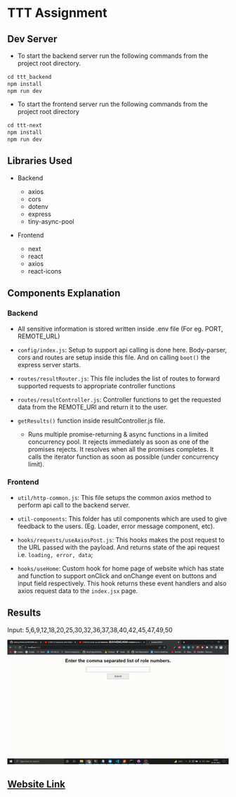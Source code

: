 # TTT Assignment

## Dev Server

- To start the backend server run the following commands from the project root directory.

```
cd ttt_backend
npm install
npm run dev
```

- To start the frontend server run the following commands from the project root directory

```
cd ttt-next
npm install
npm run dev
```

## Libraries Used

- Backend

  - axios
  - cors
  - dotenv
  - express
  - tiny-async-pool

- Frontend
  - next
  - react
  - axios
  - react-icons

## Components Explanation

### Backend

- All sensitive information is stored written inside .env file (For eg. PORT, REMOTE_URL)

- `config/index.js`: Setup to support api calling is done here. Body-parser, cors and routes are setup inside this file. And on calling `boot()` the express server starts.

- `routes/resultRouter.js`: This file includes the list of routes to forward supported requests to appropriate controller functions

- `routes/resultController.js`: Controller functions to get the requested data from the REMOTE_URl and return it to the user.

- `getResults()` function inside resultController.js file.
  - Runs multiple promise-returning & async functions in a limited concurrency pool. It rejects immediately as soon as one of the promises rejects. It resolves when all the promises completes. It calls the iterator function as soon as possible (under concurrency limit).

### Frontend

- `util/http-common.js`: This file setups the common axios method to perform api call to the backend server.

- `util-components`: This folder has util components which are used to give feedback to the users. (Eg. Loader, error message component, etc).

- `hooks/requests/useAxiosPost.js`: This hooks makes the post request to the URL passed with the payload. And returns state of the api request i.e. `loading, error, data`;

- `hooks/useHome`: Custom hook for home page of website which has state and function to support onClick and onChange event on buttons and input field respectively. This hook returns these event handlers and also axios request data to the `index.jsx` page.

## Results

Input: 5,6,9,12,18,20,25,30,32,36,37,38,40,42,45,47,49,50

![Output](./assets/output.gif)

## [Website Link](https://ttt-assignment.vercel.app/)
